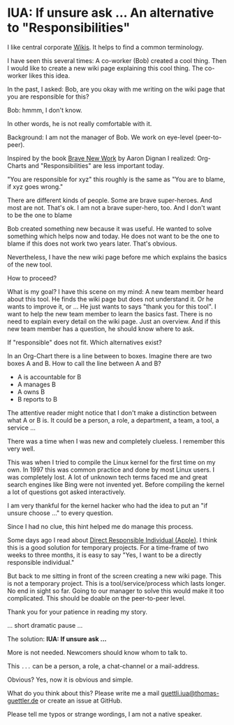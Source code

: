 # IUA: If unsure ask ... An alternative to "Responsibilities"

I like central corporate [Wikis](https://en.wikipedia.org/wiki/Wiki). It helps to find a common terminology.

I have seen this several times: A co-worker (Bob) created a cool thing. Then I would like to create a new wiki page explaining this
cool thing. The co-worker likes this idea.

In the past, I asked: Bob, are you okay with me writing on the wiki page that you are responsible for this?

Bob: hmmm, I don't know. 

In other words, he is not really comfortable with it.

Background: I am not the manager of Bob. We work on eye-level (peer-to-peer).

Inspired by the book [Brave New Work](https://www.bravenewwork.com/) by Aaron Dignan I realized: Org-Charts and "Responsibilities"
are less important today. 

"You are responsible for xyz" this roughly is the same as "You are to blame, if xyz goes wrong."

There are different kinds of people. Some are brave super-heroes. And most are not. That's ok. I am not a brave super-hero, too. And I don't want to be the one to blame

Bob created something new because it was useful. He wanted to solve something which helps now and today. He does not want to be
the one to blame if this does not work two years later. That's obvious.

Nevertheless, I have the new wiki page before me which explains the basics of the new tool.

How to proceed?

What is my goal? I have this scene on my mind: A new team member heard about this tool. He finds the wiki page but does not understand it. Or he wants to improve it, or ... He just wants to says "thank you for this tool".
I want to help the new team member to learn the basics fast. There is no need to explain every detail on the wiki page. Just an overview. And if this new team member has a question, he should know where to ask.

If "responsible" does not fit. Which alternatives exist?

In an Org-Chart there is a line between to boxes. Imagine there are two boxes A and B. How to call the line between A and B?

* A is accountable for B
* A manages B
* A owns B
* B reports to B

The attentive reader might notice that I don't make a distinction between what A or B is. It could be a person, a role,
a department, a team, a tool, a service ...

There was a time when I was new and completely clueless. I remember this very well.

This was when I tried to compile the Linux kernel for the first time on my own. In 1997 this was common practice and done
by most Linux users. I was completely lost. A lot of unknown tech terms faced me and great search engines like Bing were
not invented yet. Before compiling the kernel a lot of questions got asked interactively. 

I am very thankful for the kernel hacker who had the idea to put an "if unsure choose ..." to every question.

Since I had no clue, this hint helped me do manage this process.

Some days ago I read about [Direct Responsible Individual (Apple)](https://fortune.com/2011/08/25/how-apple-works-inside-the-worlds-biggest-startup/).
I think this is a good solution for temporary projects. For a time-frame of two weeks to three months, it is easy to say "Yes, 
I want to be a directly responsible individual."

But back to me sitting in front of the screen creating a new wiki page. This is not a temporary project.
This is a tool/service/process which lasts longer. No end in sight so far. Going to our manager to solve this would make
it too complicated. This should be doable on the peer-to-peer level.

Thank you for your patience in reading my story.

... short dramatic pause ... 

The solution: **IUA: If unsure ask ...**

More is not needed. Newcomers should know whom to talk to.

This `...` can be a person, a role, a chat-channel or a mail-address.

Obvious? Yes, now it is obvious and simple.

What do you think about this? Please write me a mail guettli.iua@thomas-guettler.de or create an issue at GitHub.

Please tell me typos or strange wordings, I am not a native speaker.
